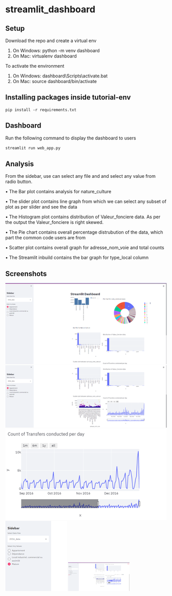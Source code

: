# streamlit_dashboard

## Setup

Download the repo and create a virtual env
1. On Windows: python -m venv dashboard
2. On Mac: virtualenv dashboard

To activate the environment
1. On Windows: dashboard\Scripts\activate.bat
2. On Mac: source dashboard/bin/activate

## Installing packages inside tutorial-env

```
pip install -r requirements.txt
```

## Dashboard
Run the following command to display the dashboard to users
```python
streamlit run web_app.py
```

## Analysis

From the sidebar, use can select any file and and select any value from radio button.

• The Bar plot contains analysis for nature_culture

• The slider plot contains line graph from which we can select any subset of plot as per slider and see the data

• The Histogram plot contains distribution of Valeur_fonciere data. As per the output the Valeur_fonciere is right skewed.

• The Pie chart contains overall percentage distrubution of the data, which part the common code users are from

• Scatter plot contains overall graph for adresse_nom_voie and total counts

• The Streamlit inbuild contains the bar graph for type_local column

## Screenshots

![img_1](./image/image_!.png)
![img_2](./image/image_2.png)
![img_3](./image/image_3.png)
![img_4](./image/image_4.png)
![img_5](./image/image_5.png)

